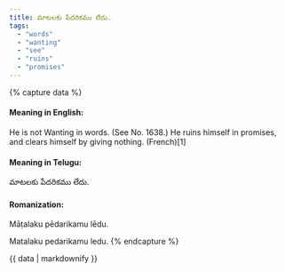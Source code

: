 ```yaml
---
title: మాటలకు పేదరికము లేదు.
tags:
  - "words"
  - "wanting"
  - "see"
  - "ruins"
  - "promises"
---
```


{% capture data %}
#### Meaning in English:
He is not Wanting in words.
(See No. 1638.)
He ruins himself in promises, and clears himself by giving nothing. (French)[1]

#### Meaning in Telugu:
మాటలకు పేదరికము లేదు.

#### Romanization:
Māṭalaku pēdarikamu lēdu.

Matalaku pedarikamu ledu.
{% endcapture %}

{{ data | markdownify }}

